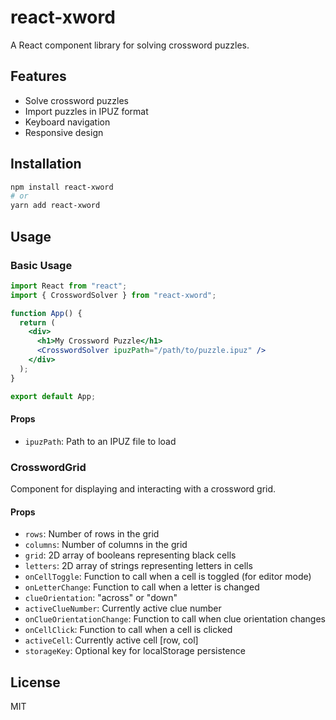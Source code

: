 # react-xword

A React component library for solving crossword puzzles.

## Features

- Solve crossword puzzles
- Import puzzles in IPUZ format
- Keyboard navigation
- Responsive design

## Installation

```bash
npm install react-xword
# or
yarn add react-xword
```

## Usage

### Basic Usage

```jsx
import React from "react";
import { CrosswordSolver } from "react-xword";

function App() {
  return (
    <div>
      <h1>My Crossword Puzzle</h1>
      <CrosswordSolver ipuzPath="/path/to/puzzle.ipuz" />
    </div>
  );
}

export default App;
```

#### Props

- `ipuzPath`: Path to an IPUZ file to load

### CrosswordGrid

Component for displaying and interacting with a crossword grid.

#### Props

- `rows`: Number of rows in the grid
- `columns`: Number of columns in the grid
- `grid`: 2D array of booleans representing black cells
- `letters`: 2D array of strings representing letters in cells
- `onCellToggle`: Function to call when a cell is toggled (for editor mode)
- `onLetterChange`: Function to call when a letter is changed
- `clueOrientation`: "across" or "down"
- `activeClueNumber`: Currently active clue number
- `onClueOrientationChange`: Function to call when clue orientation changes
- `onCellClick`: Function to call when a cell is clicked
- `activeCell`: Currently active cell [row, col]
- `storageKey`: Optional key for localStorage persistence

## License

MIT
